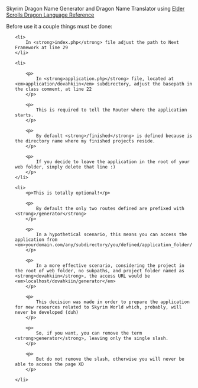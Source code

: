 Skyrim Dragon Name Generator and Dragon Name Translator using
<a href="http://elderscrolls.wikia.com/wiki/Dragon_Language" rel="nofollow">	Elder Scrolls Dragon Language Reference
</a>

Before use it a couple things must be done:

<ol>

	<li>
		In <strong>index.php</strong> file adjust the path to Next Framework at line 29
	</li>

	<li>

		<p>
			In <strong>application.php</strong> file, located at <em>application/dovahkiin</em> subdirectory, adjust the basepath in the class comment, at line 22
		</p>

		<p>
			This is required to tell the Router where the application starts.
		</p>

		<p>
			By default <strong>/finished</strong> is defined because is the directory name where my finished projects reside.
		</p>

		<p>
			If you decide to leave the application in the root of your web folder, simply delete that line :)
		</p>
	</li>

	<li>
		<p>This is totally optional!</p>

		<p>
			By default the only two routes defined are prefixed with <strong>/generator</strong>
		</p>

		<p>
			In a hypothetical scenario, this means you can access the application from <em>yourdomain.com/any/subdirectory/you/defined/application_folder/generator<em>
		</p>

		<p>
			In a more effective scenario, considering the project in the root of web folder, no subpaths, and project folder named as <strong>dovahkiin</strong>, the access URL would be <em>localhost/dovahkiin/generator</em>
		</p>

		<p>
			This decision was made in order to prepare the application for new resources related to Skyrim World which, probably, will never be developed (duh)
		</p>

		<p>
			So, if you want, you can remove the term <strong>generator</strong>, leaving only the single slash.
		</p>

		<p>
			But do not remove the slash, otherwise you will never be able to access the page XD
		</p>

	</li>

</ol>